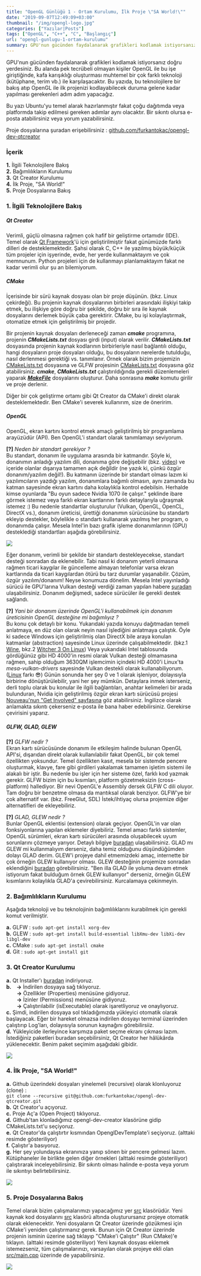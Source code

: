 ```yaml
---
title: "OpenGL Günlüğü 1 - Ortam Kurulumu, İlk Proje \"SA World!\""
date: "2019-09-07T12:49:09+03:00"
thumbnail: "/img/opengl-logo.jpg"
categories: ["Yazılar|Posts"]
tags: ["OpenGL", "C++", "C", "Başlangıç"]
url: "opengl-gunlugu-1-ortam-kurulumu"
summary: GPU'nun gücünden faydalanarak grafikleri kodlamak istiyorsanız doğru yerdesiniz. Bu yazıda, OpenGL ile ilk projenizi kodlayabilecek duruma gelene kadar yapılması gerekenleri adım adım yapacağız.
---
```


GPU'nun gücünden faydalanarak grafikleri kodlamak istiyorsanız doğru yerdesiniz. Bu alanda pek tecrübeli olmayan kişiler OpenGL ile bu işe giriştiğinde, kafa karışıklığı oluşturması muhtemel bir çok farklı teknoloji (kütüphane, terim vb.) ile karşılaşacaktır. Bu yazıda, bu teknolojilere bir bakış atıp OpenGL ile ilk projenizi kodlayabilecek duruma gelene kadar yapılması gerekenleri adım adım yapacağız.

Bu yazı Ubuntu'yu temel alarak hazırlanmıştır fakat çoğu dağıtımda veya platformda takip edilmesi gereken adımlar aynı olacaktır. Bir sıkıntı olursa e-posta atabilirsiniz veya yorum yazabilirsiniz.

Proje dosyalarına şuradan erişebilirsiniz : [github.com/furkantokac/opengl-dev-qtcreator](https://github.com/furkantokac/opengl-dev-qtcreator)


### İçerik

**1.** İlgili Teknolojilere Bakış <br>
**2.** Bağımlılıkların Kurulumu <br>
**3.** Qt Creator Kurulumu <br>
**4.** İlk Proje, "SA World!" <br>
**5.** Proje Dosyalarına Bakış


### 1. İlgili Teknolojilere Bakış

##### Qt Creator

Verimli, güçlü olmasına rağmen çok hafif bir geliştirme ortamıdır (IDE). Temel olarak [Qt Framework](/qt-framework-genel-bakis)'ü için geliştirilmiştir fakat günümüzde farklı dilleri de desteklemektedir. Şahsi olarak C, C++ ile yazılmış büyük/küçük tüm projeler için işyerinde, evde, her yerde kullanmaktayım ve çok memnunum. Python projeleri için de kullanmayı planlamaktayım fakat ne kadar verimli olur şu an bilemiyorum.


##### CMake

İçerisinde bir sürü kaynak dosyası olan bir proje düşünün. (bkz. Linux çekirdeği). Bu projenin kaynak dosyalarının birbirleri arasındaki ilişkiyi takip etmek, bu ilişkiye göre doğru bir şekilde, doğru bir sıra ile kaynak dosyalarını derlemek büyük çaba gerektirir. CMake, bu işi kolaylaştırmak, otomatize etmek için geliştirilmiş bir projedir. 

Bir projenin kaynak dosyaları derleneceği zaman ***cmake*** programına, projenin ***CMakeLists.txt*** dosyası girdi (input) olarak verilir. ***CMakeLists.txt*** dosyasında projenin kaynak kodlarının birbirleriyle nasıl bağlantılı olduğu, hangi dosyaların proje dosyaları olduğu, bu dosyaların nerelerde tutulduğu, nasıl derlenmesi gerektiği vs. tanımlanır. Örnek olarak bizim projemizin [CMakeLists.txt](https://github.com/furkantokac/opengl-dev-qtcreator/blob/master/CMakeLists.txt) dosyasına ve GLFW projesinin [CMakeLists.txt](https://github.com/glfw/glfw/blob/b1309dd42a72c8f7cd58a6f75329c4328679aed2/CMakeLists.txt) dosyasına göz atabilirsiniz. ***cmake***, ***CMakeLists.txt*** çalıştırıldığında gerekli düzenlemeleri yaparak [***MakeFile***](https://stackoverflow.com/questions/25789644/difference-between-using-makefile-and-cmake-to-compile-the-code/25790020) dosyalarını oluşturur. Daha sonrasına ***make*** komutu girilir ve proje derlenir.

Diğer bir çok geliştirme ortamı gibi Qt Creator da CMake'i direkt olarak desteklemektedir. Ben CMake'i severek kullanırım, size de öneririm.


##### OpenGL

OpenGL, ekran kartını kontrol etmek amaçlı geliştirilmiş bir programlama arayüzüdür (API). Ben OpenGL'i standart olarak tanımlamayı seviyorum.

**[?]** *Neden bir standart gerekiyor ?* <br>
Bu standart, donanım ile uygulama arasında bir katmandır. Şöyle ki, donanımın anladığı yazılım dili, donanıma göre değişebilir (bkz. [video](https://www.youtube.com/watch?v=KHa-OSrZPGo)) ve içeride olanlar dışarıya tamamen açık değildir (ne yazık ki, çünkü özgür donanım/yazılım değil!). Bu katmanın üzerinde bir standart olması lazım ki yazılımcıların yazdığı yazılım, donanımlara bağımlı olmasın, aynı zamanda bu katman sayesinde ekran kartını daha kolaylıkla kontrol edebilsin. Herhalde kimse oyunlarda "Bu oyun sadece Nvidia 1070 ile çalışır." şeklinde ibare görmek istemez veya farklı ekran kartlarının farklı detaylarıyla uğraşmak istemez :) Bu nedenle standartlar oluşturulur (Vulkan, OpenGL, OpenCL, DirectX vs.), donanım üreticisi, ürettiği donanımın sürücüsüne bu standartı ekleyip destekler, böylelikle o standartı kullanarak yazılmış her program, o donanımda çalışır. Mesela Intel'in bazı grafik işleme donanımlarının (GPU) desteklediği standartları aşağıda görebilirsiniz.

[![](/img/intel-gpu-api-compatibilities.jpg)](https://www.intel.com/content/www/us/en/support/articles/000005524/graphics-drivers.html)

Eğer donanım, verimli bir şekilde bir standartı destekleyecekse, standart desteği sonradan da eklenebilir. Tabi nasıl ki donanım yeterli olmasına rağmen ticari kaygılar ile güncelleme almayan telefonlar varsa ekran kartlarında da ticari kaygılardan ötürü bu tarz durumlar yaşanabilir. Çözüm, özgür yazılım/donanım! Neyse konumuza dönelim. Mesela Intel yayınladığı sürücü ile GPU'larına Vulkan desteği verdiği zaman yapılan habere [şuradan](https://www.geeks3d.com/20180830/intel-hd-graphics-driver-v6286-released-vulkan-1-1-82-support-added/) ulaşabilirsiniz. Donanım değişmedi, sadece sürücüler ile gerekli destek sağlandı.

**[?]** *Yani bir donanım üzerinde OpenGL'i kullanabilmek için donanım üreticisinin OpenGL desteğine mi bağımlıyız ?* <br>
Bu konu çok detaylı bir konu. Yukarıdaki yazıda konuyu dağıtmadan temeli anlatmaya, en düz olan olarak neyin nasıl işlediğini anlatmaya çalıştık. Öyle ki sadece Windows için geliştirilmiş olan DirectX bile araya konulan katmanlar (abstraction) sayesinde Linux üzerinde çalışabilmektedir. (bkz.1 [Wine](https://www.winehq.org/), bkz.2 [Witcher 3 On Linux](https://www.youtube.com/watch?v=rusq83ETM9E)) Veya yukarıdaki Intel tablosunda gördüğünüz gibi HD 4000'in resmi olarak Vulkan desteği olmamasına rağmen, sahip olduğum 3630QM işlemcimin içindeki HD 4000'i Linux'ta *mesa-vulkan-drivers* sayesinde Vulkan destekli olarak kullanabiliyorum. ([Linux](https://youtu.be/oHNKTlz1lps) farkı 😎) Günün sonunda her şey 0 ve 1 olarak işleniyor, dolayısıyla birbirine dönüştürülebilir, yani her şey mümkün. Detaylara inmek isterseniz, derli toplu olarak bu konular ile ilgili bağlantıları, anahtar kelimeleri bir arada bulunduran, Nvidia için geliştirilmiş özgür ekran kartı sürücüsü projesi [Nouveau'nun "Get Involved" sayfasına](https://nouveau.freedesktop.org/wiki/IntroductoryCourse/) göz atabilirsiniz. İngilizce olarak anlamakta sıkıntı çekerseniz e-posta ile bana haber edebilirsiniz. Gerekirse çevirisini yaparız.


##### GLFW, GLAD, GLEW

**[?]** *GLFW nedir ?* <br>
Ekran kartı sürücüsünde donanım ile etkileşim halinde bulunan OpenGL API'si, dışarıdan direkt olarak kullanılabilir fakat OpenGL, bir çok temel özellikten yoksundur. Temel özellikten kasıt, mesela bir sistemde pencere oluşturmak, klavye, fare gibi girdileri yakalamak tamamen işletim sistemi ile alakalı bir iştir. Bu nedenle bu işler için her sisteme özel, farklı kod yazmak gerekir. GLFW bizim için bu kısımları, platform gözetmeksizin (cross-platform) hallediyor. Bir nevi OpenGL'e Assembly dersek GLFW C dili oluyor. Tam doğru bir benzetme olmasa da mantıksal olarak benziyor. GLFW'ye bir çok alternatif var. (bkz. FreeGlut, SDL) İstek/ihtiyaç olursa projemize diğer alternatifleri de ekleyebiliriz.

**[?]** *GLAD, GLEW nedir ?* <br>
Bunlar OpenGL eklentisi (extension) olarak geçiyor. OpenGL'in var olan fonksiyonlarına yapılan eklemeler diyebiliriz. Temel amacı farklı sistemler, OpenGL sürümleri, ekran kartı sürücüleri arasında oluşabilecek uyum sorunlarını çözmeye yarıyor. Detaylı bilgiye [buradan](https://www.khronos.org/opengl/wiki/OpenGL_Extension) ulaşabilirsiniz. GLAD mı GLEW mi kullanmalıyım derseniz, daha temiz olduğunu düşündüğümden dolayı GLAD derim. GLEW'i projeye dahil etmemizdeki amaç, internette bir çok örneğin GLEW kullanıyor olması. GLEW desteğinin projemize sonradan eklendiğini [buradan](https://github.com/furkantokac/opengl-dev-qtcreator/commits/master) görebilirsiniz. "Ben illa GLAD ile yoluma devam etmek istiyorum fakat bulduğum örnek GLEW kullanıyor" derseniz, örneğin GLEW kısımlarını kolaylıkla GLAD'a çevirebilirsiniz. Kurcalamaya çekinmeyin.


### 2. Bağımlılıkların Kurulumu

Aşağıda teknoloji ve bu teknolojinin bağımlılıklarını kurabilmek için gerekli komut verilmiştir.

**a.** GLFW :  `sudo apt-get install xorg-dev` <br>
**b.** GLEW : `sudo apt-get install build-essential libXmu-dev libXi-dev libgl-dev` <br>
**c.** CMake : `sudo apt-get install cmake` <br>
**d.** Git : `sudo apt-get install git`


### 3. Qt Creator Kurulumu

**a.** Qt Installer'ı [buradan](https://www.qt.io/download-qt-installer) indiriyoruz. <br>
**b.**&emsp;**->** İndirilen dosyaya sağ tıklıyoruz. <br>
&emsp;&emsp;**->** Özellikler (Properties) menüsüne gidiyoruz. <br>
&emsp;&emsp;**->** İzinler (Permissions) menüsüne gidiyoruz. <br>
&emsp;&emsp;**->** Çalıştırılabilir (isExecutable) olarak işaretliyoruz ve onaylıyoruz. <br>
**c.** Şimdi, indirilen dosyaya sol tıkladığımızda yükleyici otomatik olarak başlayacak. Eğer bir hareket olmazsa indirilen dosyayı terminal üzerinden çalıştırıp Log'ları, dolayısıyla sorunun kaynağını görebilirsiiz.  <br>
**d.** Yükleyicide ilerleyince karşımıza paket seçme ekranı çıkması lazım. İstediğiniz paketleri buradan seçebilirsiniz, Qt Creator her hâlükârda yüklenecektir. Benim paket seçimim aşağıdaki gibidir.

![ ](/img/qt-installation-packages.png#center)


### 4. İlk Proje, "SA World!"

**a.** Github üzerindeki dosyaları yinelemeli (recursive) olarak klonluyoruz (clone) : <br>`git clone --recursive git@github.com:furkantokac/opengl-dev-qtcreator.git` <br>
**b.** Qt Creator'u açıyoruz.<br>
**c.** Proje Aç'a (Open Project) tıklıyoruz. <br>
**d.** Github'tan klonladığımız opengl-dev-creator klasörüne gidip CMakeLists.txt'u seçiyoruz. <br>
**e.** Qt Creator'da çalıştırtır kısmından OpenglDevTemplate'i seçiyoruz. (alttaki resimde gösteriliyor) <br>
**f.** Çalıştır'a basıyoruz. <br>
**g.** Her şey yolundaysa ekranınıza yanıp sönen bir pencere gelmesi lazım. Kütüphaneler ile birlikte gelen diğer örnekleri (alttaki resimde gösteriliyor) çalıştırarak inceleyebilirsiniz. Bir sıkıntı olması halinde e-posta veya yorum ile sıkıntıyı belirtebilirsiniz.

![ ](/img/qtcreator-run-glfw-examples.png#center)


### 5. Proje Dosyalarına Bakış

Temel olarak bizim çalışmalarımızı yapacağımız yer [src][srcFolder] klasörüdür. Yeni kaynak kod dosyalarını [src][srcFolder] klasörü altında oluşturursanız projeye otomatik olarak eklenecektir. Yeni dosyaların Qt Creator üzerinde gözükmesi için CMake'i yeniden çalıştırmanız gerek. Bunun için Qt Creator üzerinde projenin isminin üzerine sağ tıklayıp "CMake'i Çalıştır" (Run CMake)'e tıklayın. (alttaki resimde gösteriliyor) Yeni kaynak dosyası eklemek istemezseniz, tüm çalışmalarınızı, varsayılan olarak projeye ekli olan [src/main.cpp](https://github.com/furkantokac/opengl-dev-qtcreator/blob/master/src/main.cpp) üzerinde de yapabilirsiniz.


![ ](/img/qtcreator-run-cmake.png#center)

[srcFolder]: https://github.com/furkantokac/opengl-dev-qtcreator/tree/master/src
